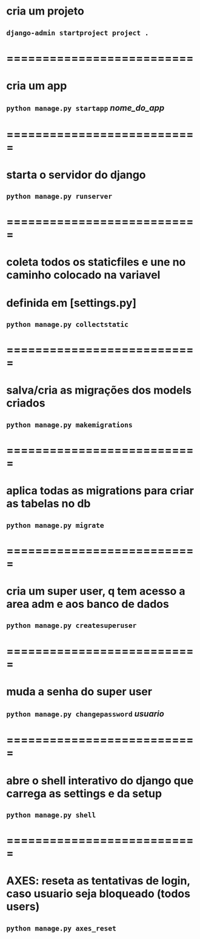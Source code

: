 # cria um projeto 
## `django-admin startproject project .`

# ==========================

# cria um app

## `python manage.py startapp` *nome_do_app*

# ===========================

# starta o servidor do django

## `python manage.py runserver`

# ===========================

# coleta todos os staticfiles e une no caminho colocado na variavel
# definida em [settings.py] 

## `python manage.py collectstatic`

# ===========================

# salva/cria as migrações dos models criados

## `python manage.py makemigrations`

# ===========================

# aplica todas as migrations para criar as tabelas no db

## `python manage.py migrate`

# ===========================

# cria um super user, q tem acesso a area adm e aos banco de dados

## `python manage.py createsuperuser`

# ===========================

# muda a senha do super user

## `python manage.py changepassword` *usuario*

# ===========================

# abre o shell interativo do django que carrega as settings e da setup

## `python manage.py shell`

# ===========================

# AXES: reseta as tentativas de login, caso usuario seja bloqueado (todos users)

## `python manage.py axes_reset`